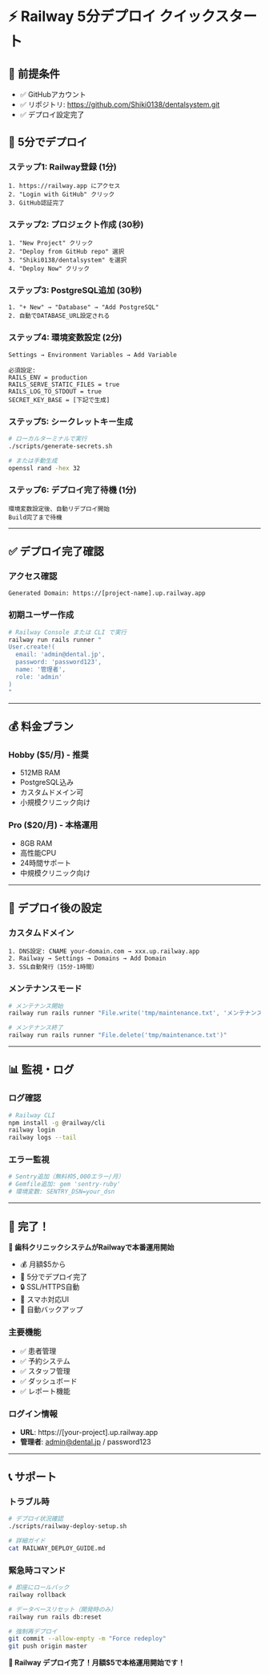 # ⚡ Railway 5分デプロイ クイックスタート

## 🎯 前提条件
- ✅ GitHubアカウント
- ✅ リポジトリ: https://github.com/Shiki0138/dentalsystem.git
- ✅ デプロイ設定完了

## 🚀 5分でデプロイ

### ステップ1: Railway登録 (1分)
```
1. https://railway.app にアクセス
2. "Login with GitHub" クリック
3. GitHub認証完了
```

### ステップ2: プロジェクト作成 (30秒)
```
1. "New Project" クリック
2. "Deploy from GitHub repo" 選択
3. "Shiki0138/dentalsystem" を選択
4. "Deploy Now" クリック
```

### ステップ3: PostgreSQL追加 (30秒)
```
1. "+ New" → "Database" → "Add PostgreSQL"
2. 自動でDATABASE_URL設定される
```

### ステップ4: 環境変数設定 (2分)
```
Settings → Environment Variables → Add Variable

必須設定:
RAILS_ENV = production
RAILS_SERVE_STATIC_FILES = true  
RAILS_LOG_TO_STDOUT = true
SECRET_KEY_BASE = [下記で生成]
```

### ステップ5: シークレットキー生成
```bash
# ローカルターミナルで実行
./scripts/generate-secrets.sh

# または手動生成
openssl rand -hex 32
```

### ステップ6: デプロイ完了待機 (1分)
```
環境変数設定後、自動リデプロイ開始
Build完了まで待機
```

---

## ✅ デプロイ完了確認

### アクセス確認
```
Generated Domain: https://[project-name].up.railway.app
```

### 初期ユーザー作成
```bash
# Railway Console または CLI で実行
railway run rails runner "
User.create!(
  email: 'admin@dental.jp', 
  password: 'password123',
  name: '管理者',
  role: 'admin'
)
"
```

---

## 💰 料金プラン

### Hobby ($5/月) - 推奨
- 512MB RAM
- PostgreSQL込み
- カスタムドメイン可
- 小規模クリニック向け

### Pro ($20/月) - 本格運用
- 8GB RAM
- 高性能CPU
- 24時間サポート
- 中規模クリニック向け

---

## 🔧 デプロイ後の設定

### カスタムドメイン
```
1. DNS設定: CNAME your-domain.com → xxx.up.railway.app
2. Railway → Settings → Domains → Add Domain
3. SSL自動発行（15分-1時間）
```

### メンテナンスモード
```bash
# メンテナンス開始
railway run rails runner "File.write('tmp/maintenance.txt', 'メンテナンス中')"

# メンテナンス終了  
railway run rails runner "File.delete('tmp/maintenance.txt')"
```

---

## 📊 監視・ログ

### ログ確認
```bash
# Railway CLI
npm install -g @railway/cli
railway login
railway logs --tail
```

### エラー監視
```bash
# Sentry追加（無料枠5,000エラー/月）
# Gemfile追加: gem 'sentry-ruby'
# 環境変数: SENTRY_DSN=your_dsn
```

---

## 🎉 完了！

**🦷 歯科クリニックシステムがRailwayで本番運用開始**

- 💰 月額$5から
- 🚀 5分でデプロイ完了
- 🔒 SSL/HTTPS自動
- 📱 スマホ対応UI
- 🔄 自動バックアップ

### 主要機能
- ✅ 患者管理
- ✅ 予約システム  
- ✅ スタッフ管理
- ✅ ダッシュボード
- ✅ レポート機能

### ログイン情報
- **URL**: https://[your-project].up.railway.app
- **管理者**: admin@dental.jp / password123

---

## 📞 サポート

### トラブル時
```bash
# デプロイ状況確認
./scripts/railway-deploy-setup.sh

# 詳細ガイド
cat RAILWAY_DEPLOY_GUIDE.md
```

### 緊急時コマンド
```bash
# 即座にロールバック
railway rollback

# データベースリセット（開発時のみ）
railway run rails db:reset

# 強制再デプロイ
git commit --allow-empty -m "Force redeploy"
git push origin master
```

**🎊 Railway デプロイ完了！月額$5で本格運用開始です！**
